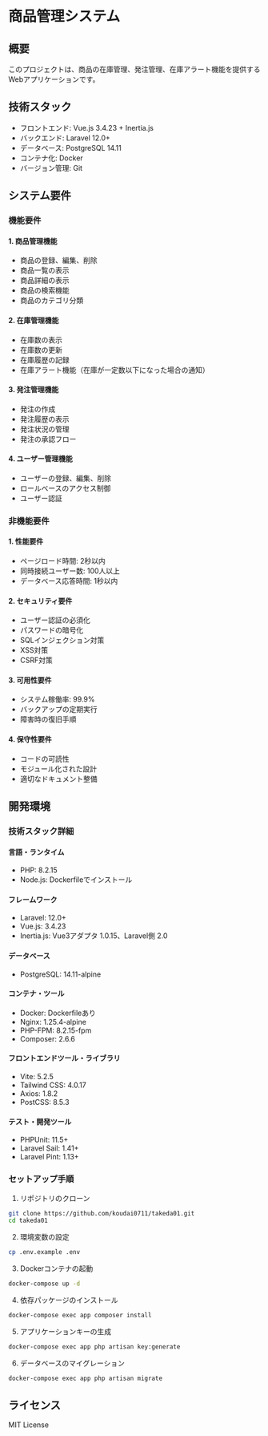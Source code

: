 # 商品管理システム

## 概要
このプロジェクトは、商品の在庫管理、発注管理、在庫アラート機能を提供するWebアプリケーションです。

## 技術スタック
- フロントエンド: Vue.js 3.4.23 + Inertia.js
- バックエンド: Laravel 12.0+
- データベース: PostgreSQL 14.11
- コンテナ化: Docker
- バージョン管理: Git

## システム要件

### 機能要件

#### 1. 商品管理機能
- 商品の登録、編集、削除
- 商品一覧の表示
- 商品詳細の表示
- 商品の検索機能
- 商品のカテゴリ分類

#### 2. 在庫管理機能
- 在庫数の表示
- 在庫数の更新
- 在庫履歴の記録
- 在庫アラート機能（在庫が一定数以下になった場合の通知）

#### 3. 発注管理機能
- 発注の作成
- 発注履歴の表示
- 発注状況の管理
- 発注の承認フロー

#### 4. ユーザー管理機能
- ユーザーの登録、編集、削除
- ロールベースのアクセス制御
- ユーザー認証

### 非機能要件

#### 1. 性能要件
- ページロード時間: 2秒以内
- 同時接続ユーザー数: 100人以上
- データベース応答時間: 1秒以内

#### 2. セキュリティ要件
- ユーザー認証の必須化
- パスワードの暗号化
- SQLインジェクション対策
- XSS対策
- CSRF対策

#### 3. 可用性要件
- システム稼働率: 99.9%
- バックアップの定期実行
- 障害時の復旧手順

#### 4. 保守性要件
- コードの可読性
- モジュール化された設計
- 適切なドキュメント整備

## 開発環境

### 技術スタック詳細

#### 言語・ランタイム
- PHP: 8.2.15
- Node.js: Dockerfileでインストール

#### フレームワーク
- Laravel: 12.0+
- Vue.js: 3.4.23
- Inertia.js: Vue3アダプタ 1.0.15、Laravel側 2.0

#### データベース
- PostgreSQL: 14.11-alpine

#### コンテナ・ツール
- Docker: Dockerfileあり
- Nginx: 1.25.4-alpine
- PHP-FPM: 8.2.15-fpm
- Composer: 2.6.6

#### フロントエンドツール・ライブラリ
- Vite: 5.2.5
- Tailwind CSS: 4.0.17
- Axios: 1.8.2
- PostCSS: 8.5.3

#### テスト・開発ツール
- PHPUnit: 11.5+
- Laravel Sail: 1.41+
- Laravel Pint: 1.13+

### セットアップ手順
1. リポジトリのクローン
```bash
git clone https://github.com/koudai0711/takeda01.git
cd takeda01
```

2. 環境変数の設定
```bash
cp .env.example .env
```

3. Dockerコンテナの起動
```bash
docker-compose up -d
```

4. 依存パッケージのインストール
```bash
docker-compose exec app composer install
```

5. アプリケーションキーの生成
```bash
docker-compose exec app php artisan key:generate
```

6. データベースのマイグレーション
```bash
docker-compose exec app php artisan migrate
```

## ライセンス
MIT License